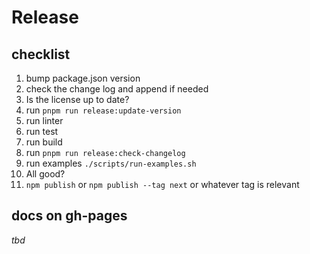 # Release

## checklist

1. bump package.json version
1. check the change log and append if needed
1. Is the license up to date?
1. run `pnpm run release:update-version`
1. run linter
1. run test
1. run build
1. run `pnpm run release:check-changelog`
1. run examples `./scripts/run-examples.sh`
1. All good?
1. `npm publish` or `npm publish --tag next` or whatever tag is relevant

## docs on gh-pages

_tbd_
